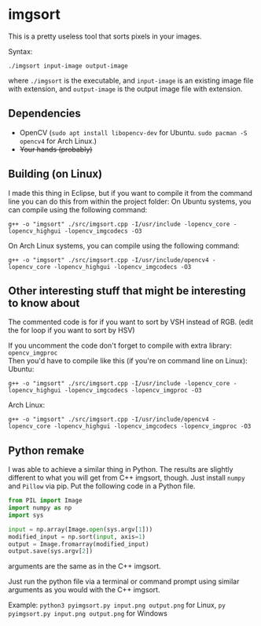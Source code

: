 # imgsort
This is a pretty useless tool that sorts pixels in your images.

Syntax:
```
./imgsort input-image output-image
```
where `./imgsort` is the executable, and `input-image` is an existing image file with extension, and `output-image` is the output image file with extension.

## Dependencies
* OpenCV (`sudo apt install libopencv-dev` for Ubuntu. `sudo pacman -S opencv4` for Arch Linux.)
* ~~Your hands (probably)~~

## Building (on Linux)
I made this thing in Eclipse, but if you want to compile it from the command line you can do this from within the project folder:
On Ubuntu systems, you can compile using the following command:
```
g++ -o "imgsort" ./src/imgsort.cpp -I/usr/include -lopencv_core -lopencv_highgui -lopencv_imgcodecs -O3
```
On Arch Linux systems, you can compile using the following command:
```
g++ -o "imgsort" ./src/imgsort.cpp -I/usr/include/opencv4 -lopencv_core -lopencv_highgui -lopencv_imgcodecs -O3
```

## Other interesting stuff that might be interesting to know about
The commented code is for if you want to sort by VSH instead of RGB. (edit the for loop if you want to sort by HSV)

If you uncomment the code don't forget to compile with extra library: `opencv_imgproc`  
Then you'd have to compile like this (if you're on command line on Linux):
Ubuntu:
```
g++ -o "imgsort" ./src/imgsort.cpp -I/usr/include -lopencv_core -lopencv_highgui -lopencv_imgcodecs -lopencv_imgproc -O3
```
Arch Linux:
```
g++ -o "imgsort" ./src/imgsort.cpp -I/usr/include/opencv4 -lopencv_core -lopencv_highgui -lopencv_imgcodecs -lopencv_imgproc -O3
```

## Python remake
I was able to achieve a similar thing in Python. The results are slightly different to what you will get from C++ imgsort, though.
Just install `numpy` and `Pillow` via pip.
Put the following code in a Python file.
```python
from PIL import Image
import numpy as np
import sys

input = np.array(Image.open(sys.argv[1]))
modified_input = np.sort(input, axis=1)
output = Image.fromarray(modified_input)
output.save(sys.argv[2])
```
arguments are the same as in the C++ imgsort.

Just run the python file via a terminal or command prompt using similar arguments as you would with the C++ imgsort.

Example: `python3 pyimgsort.py input.png output.png` for Linux, `py pyimgsort.py input.png output.png` for Windows
